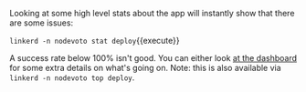 Looking at some high level stats about the app will instantly show that there
are some issues:

`linkerd -n nodevoto stat deploy`{{execute}}

A success rate below 100% isn't good. You can either look [at the dashboard](https://[[HOST_SUBDOMAIN]]-9093-[[KATACODA_HOST]].environments.katacoda.com/namespaces/nodevoto/deployments/web)
for some extra details on what's going on. Note: this is also available via
`linkerd -n nodevoto top deploy`.
